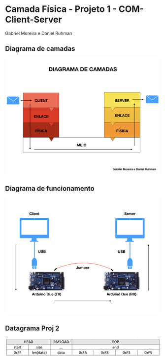# Camada Física - Projeto 1 - COM-Client-Server
Gabriel Moreira e Daniel Ruhman


## Diagrama de camadas

 ![Diagrama de camadas](images/final.001.jpeg)


## Diagrama de funcionamento

 ![Diagrama de funcionamento](images/final.002.jpeg)


## Datagrama Proj 2
 ![Datagrama](images/datagrama.png)